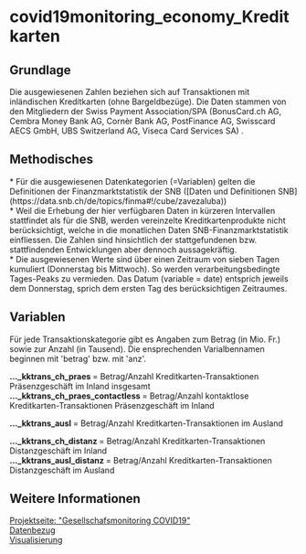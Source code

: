 # covid19monitoring_economy_Kreditkarten

<h2> Grundlage </h2>
Die ausgewiesenen Zahlen beziehen sich auf Transaktionen mit inländischen Kreditkarten (ohne Bargeldbezüge). Die Daten stammen von den Mitgliedern der Swiss Payment Association/SPA (BonusCard.ch AG, Cembra Money Bank AG, Cornèr Bank AG, PostFinance AG, Swisscard AECS GmbH, UBS Switzerland AG, Viseca Card Services SA) . 

<h2> Methodisches </h2>
* Für die ausgewiesenen Datenkategorien (=Variablen) gelten die Definitionen der Finanzmarktstatistik der SNB ([Daten und Definitionen SNB](https://data.snb.ch/de/topics/finma#!/cube/zavezaluba)) <br>
* Weil die Erhebung der hier verfügbaren Daten in kürzeren Intervallen stattfindet als für die SNB, werden vereinzelte Kreditkartenprodukte nicht berücksichtigt, welche in die monatlichen Daten SNB-Finanzmarktstatistik einfliessen. Die Zahlen sind hinsichtlich der stattgefundenen bzw. stattfindenden Entwicklungen aber dennoch aussagekräftig. <br>
* Die ausgewiesenen Werte sind über einen Zeitraum von sieben Tagen kumuliert (Donnerstag bis Mittwoch). So werden verarbeitungsbedingte Tages-Peaks zu vermieden. Das Datum (variable = date) entsprich jeweils dem Donnerstag, sprich dem ersten Tag des berücksichtigen Zeitraumes.

<h2> Variablen </h2>
Für jede Transaktionskategorie gibt es Angaben zum Betrag (in Mio. Fr.) sowie zur Anzahl (in Tausend). Die ensprechenden Varialbennamen beginnen mit 'betrag' bzw. mit 'anz'. <br>

<strong> ..._kktrans_ch_praes </strong> = 	Betrag/Anzahl Kreditkarten-Transaktionen Präsenzgeschäft im Inland insgesamt <br>
<strong> ..._kktrans_ch_praes_contactless </strong> = Betrag/Anzahl  kontaktlose Kreditkarten-Transaktionen Präsenzgeschäft im Inland <br>

<strong> ..._kktrans_ausl </strong> = Betrag/Anzahl Kreditkarten-Transaktionen im Ausland <br>

<strong> ..._kktrans_ch_distanz </strong> =	Betrag/Anzahl  Kreditkarten-Transaktionen Distanzgeschäft im Inland <br>
<strong> ..._kktrans_ausl_distanz </strong> =	Betrag/Anzahl  Kreditkarten-Transaktionen Distanzgeschäft im Ausland <br>


<h2> Weitere Informationen </h2>

[Projektseite: "Gesellschafsmonitoring COVID19"](https://github.com/statistikZH/covid19monitoring) <br>
[Datenbezug](https://www.web.statistik.zh.ch/covid19_indikatoren_uebersicht/#/) <br>
[Visualisierung](https://www.web.statistik.zh.ch/cms_vis/covid19_indikatoren/) <br>






